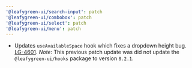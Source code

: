 ```yaml
---
'@leafygreen-ui/search-input': patch
'@leafygreen-ui/combobox': patch
'@leafygreen-ui/select': patch
'@leafygreen-ui/menu': patch
---
```


- Updates `useAvailableSpace` hook which fixes a dropdown height bug. [LG-4601](https://jira.mongodb.org/browse/LG-4601). 
_Note_: This previous patch update was did not update the `@leafygreen-ui/hooks` package to version `8.2.1`.